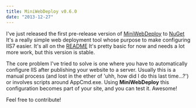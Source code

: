 ```yaml
---
title: MiniWebDeploy v0.6.0
date: "2013-12-27"
---
```


I've just released the first pre-release version of [MiniWebDeploy](https://github.com/jaimalchohan/mini-web-deploy) to [NuGet](https://www.nuget.org/packages/MiniWebDeploy/0.6.0)  It's a really simple web deployment tool whose purpose to make configuring IIS7 easier.  It's all on the [README](https://github.com/jaimalchohan/mini-web-deploy/blob/master/README.md)  It's pretty basic for now and needs a lot more work, but this version is stable.

The core problem I've tried to solve is one where you have to automatically configure IIS after publishing your website to a server.  Usually this is a manual process (and lost in the ether of 'uhh, how did I do this last time...?') or involves scripts around AppCmd.exe.  Using **MiniWebDeploy** this configuration becomes part of your site, and you can test it. Awesome!

Feel free to contribute!